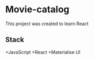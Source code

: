# Movie-catalog

This project was created to learn React

## Stack

+JavaScript
+React
+Materialise UI
